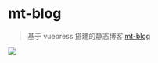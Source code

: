 # mt-blog

> 基于 vuepress 搭建的静态博客 [mt-blog](https://taoxusheng.github.io/mt-blog/)

<a href="https://taoxusheng.github.io/mt-blog/" target="_blank">
  <img src="https://github.com/TaoXuSheng/mt-blog/blob/master/blog.png"></img>
</a>

